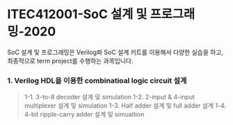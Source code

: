 # ITEC412001-SoC 설계 및 프로그래밍-2020
SoC 설계 및 프로그래밍은 Verilog롸 SoC 설계 키트를 이용해서 다양한 실습을 하고, 최종적으로 term project를 수행하는 과목입니다.


### 1. Verilog HDL을 이용한 combinatioal logic circuit 설계
> 1-1. 3-to-8 decoder 설계 및 simulation
> 1-2. 2-input & 4-input multiplexer 설계 및 simulation
> 1-3. Half adder 설계 및 full adder 설계
> 1-4. 4-bit ripple-carry adder 설계 및 simualtion

